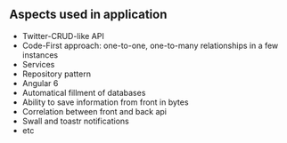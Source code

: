 ## Aspects used in application

- Twitter-CRUD-like API
- Code-First approach: one-to-one, one-to-many relationships in a few instances
- Services
- Repository pattern
- Angular 6
- Automatical fillment of databases
- Ability to save information from front in bytes
- Correlation between front and back api
- Swall and toastr notifications
- etc
